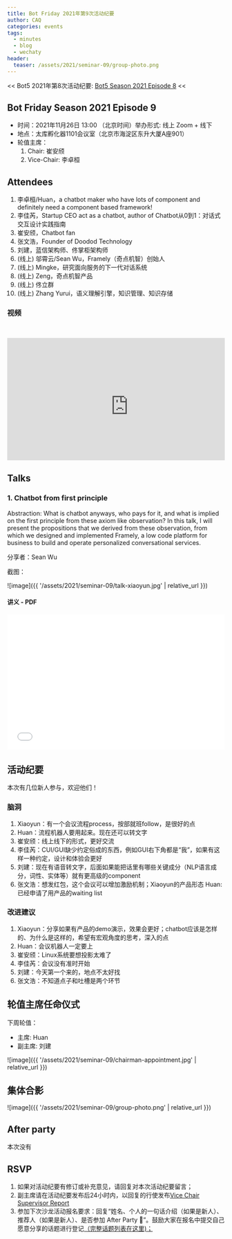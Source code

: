 ```yaml
---
title: Bot Friday 2021年第9次活动纪要
author: CAQ
categories: events
tags:
  - minutes
  - blog
  - wechaty
header:
  teaser: /assets/2021/seminar-09/group-photo.png
---
```


<< Bot5 2021年第8次活动纪要: [Bot5 Season 2021 Episode 8](http://www.bot5.ml/events/seminar-minutes-2021-08/) <<

## Bot Friday Season 2021 Episode 9

- 时间：2021年11月26日 13:00 （北京时间）举办形式: 线上 Zoom + 线下
- 地点：太库孵化器1101会议室（北京市海淀区东升大厦A座901）
- 轮值主席：
  1. Chair: 崔安颀
  2. Vice-Chair: 李卓桓

## Attendees

1. 李卓桓/Huan，a chatbot maker who have lots of component and definitely need a component based framework!
2. 李佳芮，Startup CEO act as a chatbot, author of Chatbot从0到1：对话式交互设计实践指南
3. 崔安颀，Chatbot fan
4. 张文浩，Founder of Doodod Technology
5. 刘建，蓝信架构师、佟掌柜架构师
6. (线上) 邬霄云/Sean Wu，Framely（奇点机智）创始人
7. (线上) Mingke，研究面向服务的下一代对话系统
8. (线上) Zeng，奇点机智产品
9. (线上) 佟立群
10. (线上) Zhang Yurui，语义理解引擎，知识管理、知识存储

### 视频

<div class="video-container" style="
    position: relative;
    padding-bottom:56.25%;
    padding-top:30px;
    height:0;
    overflow:hidden;
">
<iframe width="560" height="315" src="https://www.youtube.com/embed/rJ2Wzd85eRU" frameborder="0" allow="accelerometer; autoplay; clipboard-write; encrypted-media; gyroscope; picture-in-picture" allowfullscreen></iframe>
</div>

## Talks

### 1. Chatbot from first principle

Abstraction: What is chatbot anyways, who pays for it, and what is implied on
the first principle from these axiom like observation? In this talk, I will
present the propositions that we derived from these observation, from which we
designed and implemented Framely, a low code platform for business to build
and operate personalized conversational services.

分享者：Sean Wu

截图：

![image]({{ '/assets/2021/seminar-09/talk-xiaoyun.jpg' | relative_url }})

#### 讲义 - PDF

<div class="video-container" style="
    position: relative;
    padding-bottom:56.25%;
    padding-top:30px;
    height:0;
    overflow:hidden;
">
  <iframe
    src='{{ '/assets/js/viewer-js/#/assets/2021/seminar-09/talk-xiaoyun.pdf' | relative_url }}'
    width='560'
    height='315'
    allowfullscreen
    webkitallowfullscreen
    frameborder="0"
    style="
      position: absolute;
      top:0;
      left:0;
      width:100%;
      height:100%;
    "
  ></iframe>
</div>

## 活动纪要

本次有几位新人参与，欢迎他们！

### 脑洞

1. Xiaoyun：有一个会议流程process，按部就班follow，是很好的点
2. Huan：流程机器人要用起来。现在还可以转文字
3. 崔安颀：线上线下的形式，更好交流
4. 李佳芮：CUI/GUI缺少约定俗成的东西，例如GUI右下角都是“我”，如果有这样一种约定，设计和体验会更好
5. 刘建：现在有语音转文字，后面如果能把话里有哪些关键成分（NLP语言成分，词性、实体等）就有更高级的component
6. 张文浩：想发红包，这个会议可以增加激励机制；Xiaoyun的产品形态
Huan: 已经申请了用产品的waiting list

### 改进建议

1. Xiaoyun：分享如果有产品的demo演示，效果会更好；chatbot应该是怎样的、为什么是这样的，希望有宏观角度的思考，深入的点
2. Huan：会议机器人一定要上
3. 崔安颀：Linux系统要想投影太难了
4. 李佳芮：会议没有准时开始
5. 刘建：今天第一个来的，地点不太好找
6. 张文浩：不知道点子和吐槽是两个环节

## 轮值主席任命仪式

下周轮值：

- 主席: Huan
- 副主席: 刘建

![image]({{ '/assets/2021/seminar-09/chairman-appointment.jpg' | relative_url }})

## 集体合影

![image]({{ '/assets/2021/seminar-09/group-photo.png' | relative_url }})

## After party

本次没有

## RSVP

1. 如果对活动纪要有修订或补充意见，请回复对本次活动纪要留言；
2. 副主席请在活动纪要发布后24小时内，以回复的行使发布[Vice Chair Supervisor Report](http://bot5.ml/manuals/chair/#vice-chair-supervisor-report)
3. 参加下次沙龙活动报名要求：回复“姓名、个人的一句话介绍（如果是新人）、推荐人（如果是新人）、是否参加 After Party 🍻”。鼓励大家在报名中提交自己愿意分享的话题进行登记[（完整话题列表在这里)；](http://bot5.ml/talks/)
